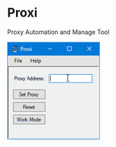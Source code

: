 # Proxi
Proxy Automation and Manage Tool

![Alt Text](https://github.com/jessedavidsmit/Proxi/blob/master/Proxy/proxi_screenshot.gif)
